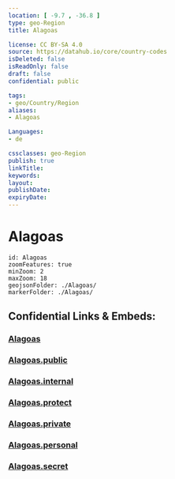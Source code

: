 ```yaml
---
location: [ -9.7 , -36.8 ] 
type: geo-Region
title: Alagoas

license: CC BY-SA 4.0
source: https://datahub.io/core/country-codes
isDeleted: false
isReadOnly: false
draft: false
confidential: public

tags:
- geo/Country/Region
aliases:
- Alagoas

Languages:
- de

cssclasses: geo-Region
publish: true
linkTitle: 
keywords: 
layout: 
publishDate: 
expiryDate: 
---
```


# Alagoas

```leaflet
id: Alagoas
zoomFeatures: true 
minZoom: 2 
maxZoom: 18
geojsonFolder: ./Alagoas/
markerFolder: ./Alagoas/
```


## Confidential Links & Embeds: 

### [Alagoas](/_Standards/Earth/Continent/America~South/Brazil/states~Brazil/Alagoas.md) 

### [Alagoas.public](/_public/Earth/Continent/America~South/Brazil/states~Brazil/Alagoas.public.md) 

### [Alagoas.internal](/_internal/Earth/Continent/America~South/Brazil/states~Brazil/Alagoas.internal.md) 

### [Alagoas.protect](/_protect/Earth/Continent/America~South/Brazil/states~Brazil/Alagoas.protect.md) 

### [Alagoas.private](/_private/Earth/Continent/America~South/Brazil/states~Brazil/Alagoas.private.md) 

### [Alagoas.personal](/_personal/Earth/Continent/America~South/Brazil/states~Brazil/Alagoas.personal.md) 

### [Alagoas.secret](/_secret/Earth/Continent/America~South/Brazil/states~Brazil/Alagoas.secret.md)


